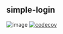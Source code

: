 ## simple-login
![image](https://travis-ci.org/zsedc800/simple-login.svg?branch=master)
[![codecov](https://codecov.io/gh/zsedc800/simple-login/branch/master/graph/badge.svg)](https://codecov.io/gh/zsedc800/simple-login)